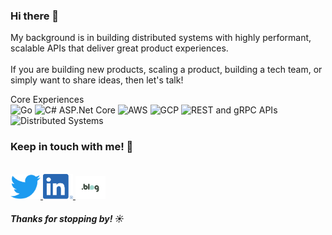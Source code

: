 ### Hi there 👋

My background is in building distributed systems with highly performant, scalable APIs that deliver great product experiences.  
<br>
If you are building new products, scaling a product, building a tech team, or simply want to share ideas, then let's talk!

Core Experiences
<br>
![Go](https://img.shields.io/badge/-Go%20-%2329BEB0)
![C# ASP.Net Core](https://img.shields.io/badge/-C%23%20ASP.Net%20Core-rgb(128%2C%200%2C%20128))
![AWS](https://img.shields.io/badge/-AWS-%23FF9900)
![GCP](https://img.shields.io/badge/-GCP-%234285F4)
![REST and gRPC APIs](https://img.shields.io/badge/-REST%20and%20gRPC%20APIs-%230F9D58)
![Distributed Systems](https://img.shields.io/badge/-Distributed%20Systems-%23DB4437)

### Keep in touch with me! 💌
<br/>

<a href="https://twitter.com/LFunwie" target="_blank">
   <img src="img/twitter.png" width="48"/>
</a>
<a href="https://www.linkedin.com/in/funwie/" target="_blank">
   <img src="img/linkedin.png" width="48"/>
</a>
<a href="https://funwie.com/" target="_blank">
   <img src="img/blog.png" width="48"/>
</a>

<br/>

##### Thanks for stopping by! ☀️
